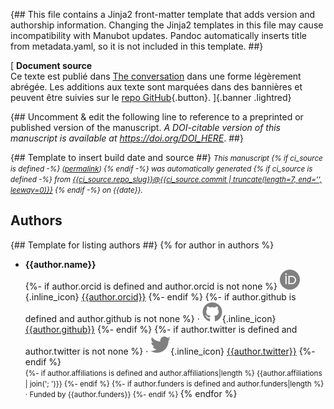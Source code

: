 {##
  This file contains a Jinja2 front-matter template that adds version and authorship information.
  Changing the Jinja2 templates in this file may cause incompatibility with Manubot updates.
  Pandoc automatically inserts title from metadata.yaml, so it is not included in this template.
##}

[
<i class="fas fa-ban fa-lg"></i> **Document source**<br>
Ce texte est publié dans [The conversation](https://theconversation.com/illusions-et-hallucinations-visuelles-une-porte-sur-la-perception-117389) dans une forme légèrement abrégée. Les additions aux texte sont marquées dans des bannières et peuvent être suivies sur le [repo GitHub](https://github.com/laurentperrinet/2019-05_illusions-visuelles){.button}.
]{.banner .lightred}


{## Uncomment & edit the following line to reference to a preprinted or published version of the manuscript.
_A DOI-citable version of this manuscript is available at <https://doi.org/DOI_HERE>_.
##}

{## Template to insert build date and source ##}
<small><em>
This manuscript
{% if ci_source is defined -%}
([permalink](https://{{ci_source.repo_owner}}.github.io/{{ci_source.repo_name}}/v/{{ci_source.commit}}/))
{% endif -%}
was automatically generated
{% if ci_source is defined -%}
from [{{ci_source.repo_slug}}@{{ci_source.commit | truncate(length=7, end='', leeway=0)}}](https://github.com/{{ci_source.repo_slug}}/tree/{{ci_source.commit}})
{% endif -%}
on {{date}}.
</em></small>

## Authors

{## Template for listing authors ##}
{% for author in authors %}
+ **{{author.name}}**<br>
  {%- if author.orcid is defined and author.orcid is not none %}
    ![ORCID icon](images/orcid.svg){.inline_icon}
    [{{author.orcid}}](https://orcid.org/{{author.orcid}})
  {%- endif %}
  {%- if author.github is defined and author.github is not none %}
    · ![GitHub icon](images/github.svg){.inline_icon}
    [{{author.github}}](https://github.com/{{author.github}})
  {%- endif %}
  {%- if author.twitter is defined and author.twitter is not none %}
    · ![Twitter icon](images/twitter.svg){.inline_icon}
    [{{author.twitter}}](https://twitter.com/{{author.twitter}})
  {%- endif %}<br>
  <small>
  {%- if author.affiliations is defined and author.affiliations|length %}
     {{author.affiliations | join('; ')}}
  {%- endif %}
  {%- if author.funders is defined and author.funders|length %}
     · Funded by {{author.funders}}
  {%- endif %}
  </small>
{% endfor %}
